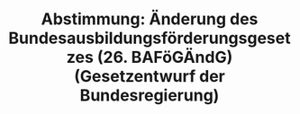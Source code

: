 ---
abstimmung:
  abstimmung: 7
  bundestagssitzung: 101
  datum: 16. Mai 2019
  legislaturperiode: 19
categories:
- Todo
data:
- title: Abstimmungsergebnis 20190516_3-data.pdf
  url: /res/2021-btw/abstimmungsergebnisse/20190516_3-data.pdf
- title: Abstimmungsergebnis 20190516_3_xls-data.xls
  url: /res/2021-btw/abstimmungsergebnisse/20190516_3_xls-data.xls
- title: Abstimmungsergebnis 20190516_3_xls-datacsv
  url: /res/2021-btw/abstimmungsergebnisse/csv/20190516_3_xls-datacsv
documents:
- local: /res/2021-btw/drucksachen/08749.pdf
  title: Drucksache 19/08749
  url: https://dip21.bundestag.de/dip21/btd/19/087/1908749.pdf
- local: /res/2021-btw/drucksachen/10249.pdf
  title: Drucksache 19/10249
  url: https://dip21.bundestag.de/dip21/btd/19/102/1910249.pdf
ergebnis:
  AfD:
    enthaltung: 74
    gesamt: 91
    ja: 1
    nein: 1
    nichtabgegeben: 15
    ungueltig: 0
  Bündnis 90/Die Grünen:
    enthaltung: 60
    gesamt: 67
    ja: 0
    nein: 0
    nichtabgegeben: 7
    ungueltig: 0
  Die Linke:
    enthaltung: 61
    gesamt: 69
    ja: 0
    nein: 0
    nichtabgegeben: 8
    ungueltig: 0
  FDP:
    enthaltung: 62
    gesamt: 80
    ja: 0
    nein: 0
    nichtabgegeben: 18
    ungueltig: 0
  cdu/csu:
    enthaltung: 0
    gesamt: 246
    ja: 217
    nein: 1
    nichtabgegeben: 28
    ungueltig: 0
  file: 20190516_3_xls-data.xls
  fraktionslos:
    enthaltung: 2
    gesamt: 4
    ja: 1
    nein: 0
    nichtabgegeben: 1
    ungueltig: 0
  spd:
    enthaltung: 0
    gesamt: 152
    ja: 139
    nein: 0
    nichtabgegeben: 13
    ungueltig: 0
layout: abstimmung
links:
- title: Link zu bundestag.de
  url: https://www.bundestag.de/parlament/plenum/abstimmung/abstimmung?id=603
preview: 'Deutscher Bundestag


  101. Sitzung des Deutschen Bundestages

  am Donnerstag, 16. Mai 2019


  Endgültiges Ergebnis der Namentlichen Abstimmung Nr. 7


  Gesetzentwurf der Bundesregierung

  Entwurf eines Sechsundzwanzigsten Gesetzes zur Änderung des

  Bundesausbildungsförderungsgesetzes (26. BAföGÄndG)

  Drs. 19/8749 und 19/10249'
tags:
- Todo
title: 'Abstimmung: Änderung des Bundesausbildungsförderungsgesetzes (26. BAFöGÄndG)
  (Gesetzentwurf der Bundesregierung)'
---